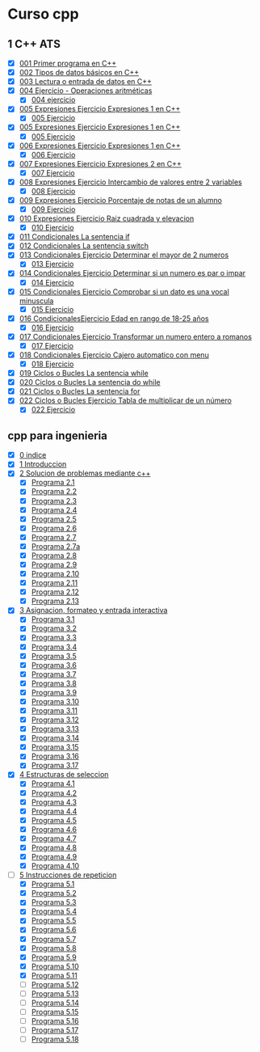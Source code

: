 # Curso cpp
## 1 C++ ATS
* [x] [001 Primer programa en C++](ats/programas/001.cpp)
* [x] [002 Tipos de datos básicos en C++](ats/programas/002.cpp)
* [x] [003 Lectura o entrada de datos en C++](ats/programas/003.cpp)
* [x] [004 Ejercicio - Operaciones aritméticas](ats/programas/004.cpp)
    * [x] [004 ejercicio](ats/programas/004e.cpp)
* [x] [005 Expresiones  Ejercicio Expresiones 1 en C++](ats/programas/005.cpp)
    * [x] [005 Ejercicio](ats/programas/005e.cpp)
* [x] [005 Expresiones  Ejercicio Expresiones 1 en C++](ats/programas/005.cpp)
    * [x] [005 Ejercicio](ats/programas/005e.cpp)
* [x] [006 Expresiones  Ejercicio Expresiones 1 en C++](ats/programas/006.cpp)
    * [x] [006 Ejercicio](ats/programas/006e.cpp)
* [x] [007  Expresiones  Ejercicio Expresiones 2 en C++](ats/programas/007.cpp)
    * [x] [007 Ejercicio](ats/programas/007e.cpp)
* [x] [008 Expresiones  Ejercicio Intercambio de valores entre 2 variables](ats/programas/008.cpp)
    * [x] [008 Ejercicio](ats/programas/008e.cpp)
* [x] [009  Expresiones  Ejercicio Porcentaje de notas de un alumno](ats/programas/009.cpp)
    * [x] [009 Ejercicio](ats/programas/009e.cpp)
* [x] [010  Expresiones  Ejercicio Raiz cuadrada y elevacion](ats/programas/010.cpp)
    * [x] [010 Ejercicio](ats/programas/010e.cpp)
* [x] [011 Condicionales  La sentencia if](ats/programas/011.cpp)
* [x] [012 Condicionales  La sentencia switch](ats/programas/012.cpp)
* [x] [013 Condicionales Ejercicio Determinar el mayor de 2 numeros](ats/programas/013.cpp)
    * [x] [013 Ejercicio](ats/programas/013e.cpp)
* [x] [014 Condicionales Ejercicio Determinar si un numero es par o impar](ats/programas/014.cpp)
    * [x] [014 Ejercicio](ats/programas/014e.cpp)
* [x] [015 Condicionales  Ejercicio Comprobar si un dato es una vocal minuscula](ats/programas/015.cpp)
    * [x] [015 Ejercicio](ats/programas/015e.cpp)
* [x] [016 CondicionalesEjercicio Edad en rango de 18-25 años](ats/programas/016.cpp)
    * [x] [016 Ejercicio](ats/programas/016e.cpp)
* [x] [017 Condicionales Ejercicio Transformar un numero entero a romanos](ats/programas/017.cpp)
    * [x] [017 Ejercicio](ats/programas/017e.cpp)
* [x] [018 Condicionales Ejercicio Cajero automatico con menu](ats/programas/018.cpp)
    * [x] [018 Ejercicio](ats/programas/018e.cpp)
* [x] [019 Ciclos o Bucles La sentencia while](ats/programas/019.cpp)
* [x] [020 Ciclos o Bucles La sentencia do while](ats/programas/020.cpp)
* [x] [021 Ciclos o Bucles La sentencia for](ats/programas/021.cpp)
* [x] [022 Ciclos o Bucles Ejercicio Tabla de multiplicar de un número](ats/programas/022.cpp)
    * [x] [022 Ejercicio](ats/programas/022e.cpp)
<!--next
* [ ] [023 Ciclos o Bucles Ejercicio Suma de cuadrados](ats/programas/023.cpp)
    * [ ] [023 Ejercicio](ats/programas/023e.cpp)
* [ ] [024 Ciclos o Bucles Ejercicio Sumar dentro de un rango](ats/programas/024.cpp)
    * [ ] [024 Ejercicio](ats/programas/024e.cpp)
* [ ] [025 Ciclos o Bucles Ejercicio Sumar 1+2+3++n](ats/programas/025.cpp)
    * [ ] [025 Ejercicio](ats/programas/025e.cpp)
* [ ] [026 Ciclos o Bucles Ejercicio Factorial de un numero](ats/programas/026.cpp)
    * [ ] [026 Ejercicio](ats/programas/026e.cpp)
* [ ] [027 Ciclos o Bucles Ejercicio sumar 2^1+2^2++2^n](ats/programas/027.cpp)
    * [ ] [027 Ejercicio](ats/programas/027e.cpp)
* [ ] [028 Ciclos o Bucles Ejercicio Serie fibonacci](ats/programas/028.cpp)
    * [ ] [028 Ejercicio](ats/programas/028e.cpp)
* [ ] [029 Ciclos o Bucles Ejercicio Numero magico](ats/programas/029.cpp)
    * [ ] [029 Ejercicio](ats/programas/029e.cpp)
* [ ] [030 Arreglos Concepto de Arreglo Unidimensional](ats/programas/030.cpp)
    * [ ] [030 Ejercicio](ats/programas/030e.cpp)
* [ ] [031 Arreglos Suma de elementos de un arreglo](ats/programas/031.cpp)
    * [ ] [031 Ejercicio](ats/programas/031e.cpp)
* [ ] [032 Arreglos Mostrar los elementos de un arreglo con sus indices asociados](ats/programas/032.cpp)
    * [ ] [032 Ejercicio](ats/programas/032e.cpp)
* [ ] [033 Arreglos Mayor elemento de un arreglo](ats/programas/033.cpp)
    * [ ] [033 Ejercicio](ats/programas/033e.cpp)
* [ ] [034 Arreglos Almacenando el contenido de 2 arreglos en un solo arreglo](ats/programas/034.cpp)
    * [ ] [034 Ejercicio](ats/programas/034e.cpp)
* [ ] [035 Matrices Concepto de Matriz o Tabla](ats/programas/035.cpp)
    * [ ] [035 Ejercicio](ats/programas/035e.cpp)
* [ ] [036 Matrices  Rellenando una matriz](ats/programas/036.cpp)
    * [ ] [036 Ejercicio](ats/programas/036e.cpp)
* [ ] [037 Matrices Copiar el contenido de una matriz a otra matriz](ats/programas/037.cpp)
    * [ ] [037 Ejercicio](ats/programas/037e.cpp)
* [ ] [038 Matrices Matriz transpuesta](ats/programas/038.cpp)
    * [ ] [038 Ejercicio](ats/programas/038e.cpp)
* [ ] [039 Matrices  Determinar si una matriz es Simetrica](ats/programas/039.cpp)
    * [ ] [039 Ejercicio](ats/programas/039e.cpp)
* [ ] [040 Cadenas Introduccion a las cadenas de caracteres](ats/programas/040.cpp)
    * [ ] [040 Ejercicio](ats/programas/040e.cpp)
* [ ] [041 Cadenas Longitud de una cadena - Funcion strlen()](ats/programas/041.cpp)
    * [ ] [041 Ejercicio](ats/programas/041e.cpp)
* [ ] [042 Cadenas Copiar el contenido de una cadena a otra - Funcion strcpy](ats/programas/042.cpp)
    * [ ] [042 Ejercicio](ats/programas/042e.cpp)
* [ ] [043 Cadenas Comparar cadenas - Funcion strcmp()](ats/programas/043.cpp)
    * [ ] [043 Ejercicio](ats/programas/043e.cpp)
* [ ] [044 Cadenas Concatenar una cadena con otra - Funcion strcat()](ats/programas/044.cpp)
    * [ ] [044 Ejercicio](ats/programas/044e.cpp)
* [ ] [045 Cadenas Invertir una cadena - Funcion strrev()](ats/programas/045.cpp)
    * [ ] [045 Ejercicio](ats/programas/045e.cpp)
* [ ] [046 Cadenas Pasar una palabra a MAYuSCULA - Funcion strupr()](ats/programas/046.cpp)
    * [ ] [046 Ejercicio](ats/programas/046e.cpp)
* [ ] [047 Cadenas Pasar una palabra a minuscula - Funcion strlwr()](ats/programas/047.cpp)
    * [ ] [047 Ejercicio](ats/programas/047e.cpp)
* [ ] [048 Cadenas Transformar una cadena a numeros - Funcion atoi() y atof()](ats/programas/048.cpp)
    * [ ] [048 Ejercicio](ats/programas/048e.cpp)
* [ ] [049 Cadenas Ejercicio Contando cada vocal en una frase](ats/programas/049.cpp)
    * [ ] [049 Ejercicio](ats/programas/049e.cpp)
* [ ] [050 Ordenamientos M‚todo Burbuja](ats/programas/050.cpp)
    * [ ] [050 Ejercicio](ats/programas/050e.cpp)
* [ ] [051 Ordenamientos Ordenamiento por Insercion](ats/programas/051.cpp)
    * [ ] [051 Ejercicio](ats/programas/051e.cpp)
* [ ] [052 Ordenamientos Ordenamiento por Seleccion](ats/programas/052.cpp)
    * [ ] [052 Ejercicio](ats/programas/052e.cpp)
* [ ] [053 Busquedas Busqueda Secuencial en un arreglo](ats/programas/053.cpp)
    * [ ] [053 Ejercicio](ats/programas/053e.cpp)
* [ ] [054 Busquedas Busqueda Binaria en un arreglo](ats/programas/054.cpp)
    * [ ] [054 Ejercicio](ats/programas/054e.cpp)
* [ ] [055 Estructuras Concepto de Estructuras(struct) en C++](ats/programas/055.cpp)
    * [ ] [055 Ejercicio](ats/programas/055e.cpp)
* [ ] [056 Estructuras  Estructura Basica en C++](ats/programas/056.cpp)
    * [ ] [056 Ejercicio](ats/programas/056e.cpp)
* [ ] [057 Estructuras Concepto de Estructuras Anidadas en C++](ats/programas/057.cpp)
    * [ ] [057 Ejercicio](ats/programas/057e.cpp)
* [ ] [058 Estructuras Estructuras Anidadas en C++](ats/programas/058.cpp)
    * [ ] [058 Ejercicio](ats/programas/058e.cpp)
* [ ] [059 Estructuras Ejercicio Categoria de un corredor](ats/programas/059.cpp)
    * [ ] [059 Ejercicio](ats/programas/059e.cpp)
* [ ] [060 Estructuras Ejercicio Empleado con mayor y menor salario](ats/programas/060.cpp)
    * [ ] [060 Ejercicio](ats/programas/060e.cpp)
* [ ] [061 Estructuras Ejercicio Estructuras anidadas promedio de un alumno](ats/programas/061.cpp)
    * [ ] [061 Ejercicio](ats/programas/061e.cpp)
* [ ] [062 Estructuras  Ejercicio Estructura etapas de un ciclista](ats/programas/062.cpp)
    * [ ] [062 Ejercicio](ats/programas/062e.cpp)
* [ ] [063 Funciones Definicion de Funciones](ats/programas/063.cpp)
    * [ ] [063 Ejercicio](ats/programas/063e.cpp)
* [ ] [064 Funciones Plantillas de Funcion](ats/programas/064.cpp)
    * [ ] [064 Ejercicio](ats/programas/064e.cpp)
* [ ] [065 Ejercicio Multiplicacion de 2 numeros sin retorno de valor](ats/programas/065.cpp)
    * [ ] [065 Ejercicio](ats/programas/065e.cpp)
* [ ] [066 Funciones Ejercicio Elevacion de un Numero sin retorno de valor](ats/programas/066.cpp)
    * [ ] [066 Ejercicio](ats/programas/066e.cpp)
* [ ] [067 Funciones Ejercicio Enviando datos a una plantilla de funcion](ats/programas/067.cpp)
    * [ ] [067 Ejercicio](ats/programas/067e.cpp)
* [ ] [068 Funciones Paso de par metros por Referencia](ats/programas/068.cpp)
    * [ ] [068 Ejercicio](ats/programas/068e.cpp)
* [ ] [069 Funciones  Devolver valores multiples](ats/programas/069.cpp)
    * [ ] [069 Ejercicio](ats/programas/069e.cpp)
* [ ] [070 Funciones  Ejercicio  Intercambiar valores de 2 variables](ats/programas/070.cpp)
    * [ ] [070 Ejercicio](ats/programas/070e.cpp)
* [ ] [071 Funciones Ejercicio Transformar segundos a horas, minutos y segundos](ats/programas/071.cpp)
    * [ ] [071 Ejercicio](ats/programas/071e.cpp)
* [ ] [072 Funciones Paso de par metros de tipo vector](ats/programas/072.cpp)
    * [ ] [072 Ejercicio](ats/programas/072e.cpp)
* [ ] [073 Funciones Ejercicio Suma de elementos de un vector con funcion](ats/programas/073.cpp)
    * [ ] [073 Ejercicio](ats/programas/073e.cpp)
* [ ] [074 Funciones Ejercicio Cambiar signo de los elementos de un vector](ats/programas/074.cpp)
    * [ ] [074 Ejercicio](ats/programas/074e.cpp)
* [ ] [075 Funciones Paso de par metros de tipo matriz](ats/programas/075.cpp)
    * [ ] [075 Ejercicio](ats/programas/075e.cpp)
* [ ] [076 Funciones Ejercicio Determinar si una matriz es Simetrica](ats/programas/076.cpp)
    * [ ] [076 Ejercicio](ats/programas/076e.cpp)
* [ ] [077 Funciones Paso de par metros de tipo estructura](ats/programas/077.cpp)
    * [ ] [077 Ejercicio](ats/programas/077e.cpp)
* [ ] [078 Funciones Ejercicio Sumar 2 numeros complejos](ats/programas/078.cpp)
    * [ ] [078 Ejercicio](ats/programas/078e.cpp)
* [ ] [079 Funciones Recursividad Factorial de un numero](ats/programas/079.cpp)
    * [ ] [079 Ejercicio](ats/programas/079e.cpp)
* [ ] [080 Funciones Ejercicio Recursividad para la suma](ats/programas/080.cpp)
    * [ ] [080 Ejercicio](ats/programas/080e.cpp)
* [ ] [081 Funciones Ejercicio Elevacion de un numero con recursividad](ats/programas/081.cpp)
    * [ ] [081 Ejercicio](ats/programas/081e.cpp)
* [ ] [082 Punteros Declaracion de Punteros](ats/programas/082.cpp)
    * [ ] [082 Ejercicio](ats/programas/082e.cpp)
* [ ] [083 Punteros Ejercicio Numero par o impar con punteros](ats/programas/083.cpp)
    * [ ] [083 Ejercicio](ats/programas/083e.cpp)
* [ ] [084 Punteros Correspondencia entre arreglos y punteros](ats/programas/084.cpp)
    * [ ] [084 Ejercicio](ats/programas/084e.cpp)
* [ ] [085 Punteros Ejercicio Numeros pares de un arreglo con punteros](ats/programas/085.cpp)
    * [ ] [085 Ejercicio](ats/programas/085e.cpp)
* [ ] [086 Punteros Asignacion din mica de arreglos](ats/programas/086.cpp)
    * [ ] [086 Ejercicio](ats/programas/086e.cpp)
* [ ] [087 Punteros Transmision de Direcciones](ats/programas/087.cpp)
    * [ ] [087 Ejercicio](ats/programas/087e.cpp)
* [ ] [088 Punteros Transmision de arreglos](ats/programas/088.cpp)
    * [ ] [088 Ejercicio](ats/programas/088e.cpp)
* [ ] [089 Punteros Ejercicio Ordenar elementos de un arreglo con punteros](ats/programas/089.cpp)
    * [ ] [089 Ejercicio](ats/programas/089e.cpp)
* [ ] [090 Punteros Ejercicio Contar vocales de un nombre con punteros](ats/programas/090.cpp)
    * [ ] [090 Ejercicio](ats/programas/090e.cpp)
* [ ] [091 Punteros Matriz dinamica](ats/programas/091.cpp)
    * [ ] [091 Ejercicio](ats/programas/091e.cpp)
* [ ] [092 Punteros Ejercicio Suma de matrices dinamicas con punteros](ats/programas/092.cpp)
    * [ ] [092 Ejercicio](ats/programas/092e.cpp)
* [ ] [093 Punteros Punteros a Estructura](ats/programas/093.cpp)
    * [ ] [093 Ejercicio](ats/programas/093e.cpp)
* [ ] [094 Punteros Ejercicio Mejor promedio de 3 estudiantes con punteros](ats/programas/094.cpp)
    * [ ] [094 Ejercicio](ats/programas/094e.cpp)
* [ ] [095 Pilas Concepto de Pila](ats/programas/095.cpp)
    * [ ] [095 Ejercicio](ats/programas/095e.cpp)
* [ ] [096 Pilas Insertar elementos a la pila](ats/programas/096.cpp)
    * [ ] [096 Ejercicio](ats/programas/096e.cpp)
* [ ] [097 Pilas Quitar elementos de una pila](ats/programas/097.cpp)
    * [ ] [097 Ejercicio](ats/programas/097e.cpp)
* [ ] [098 Pilas Ejercicio Insertar y quitar elementos de una pila](ats/programas/098.cpp)
    * [ ] [098 Ejercicio](ats/programas/098e.cpp)
* [ ] [099 Colas Concepto de Cola](ats/programas/099.cpp)
    * [ ] [099 Ejercicio](ats/programas/099e.cpp)
* [ ] [100 Colas Insertar elementos en una cola](ats/programas/100.cpp)
    * [ ] [100 Ejercicio](ats/programas/100e.cpp)
* [ ] [101 Colas Eliminar elementos de una cola](ats/programas/101.cpp)
    * [ ] [101 Ejercicio](ats/programas/101e.cpp)
* [ ] [102 Colas Ejercicio Insertar y eliminar elementos de una cola](ats/programas/102.cpp)
    * [ ] [102 Ejercicio](ats/programas/102e.cpp)
* [ ] [103 Listas Concepto de Lista Enlazada](ats/programas/103.cpp)
    * [ ] [103 Ejercicio](ats/programas/103e.cpp)
* [ ] [104 Listas Insertar elementos en una lista enlazada](ats/programas/104.cpp)
    * [ ] [104 Ejercicio](ats/programas/104e.cpp)
* [ ] [105 Listas Mostrar los elementos de la lista](ats/programas/105.cpp)
    * [ ] [105 Ejercicio](ats/programas/105e.cpp)
* [ ] [106 Listas Buscar un elemento en una lista enlazada](ats/programas/106.cpp)
    * [ ] [106 Ejercicio](ats/programas/106e.cpp)
* [ ] [107 Listas Eliminar un elemento de la lista](ats/programas/107.cpp)
    * [ ] [107 Ejercicio](ats/programas/107e.cpp)
* [ ] [108 Listas Eliminar todos los elementos de la lista](ats/programas/108.cpp)
    * [ ] [108 Ejercicio](ats/programas/108e.cpp)
* [ ] [109 Listas Ejercicio Calcular el mayor y menor elemento de una lista](ats/programas/109.cpp)
    * [ ] [109 Ejercicio](ats/programas/109e.cpp)
* [ ] [110 árboles  Concepto de árboles](ats/programas/110.cpp)
    * [ ] [110 Ejercicio](ats/programas/110e.cpp)
* [ ] [111 árboles árbol binario](ats/programas/111.cpp)
    * [ ] [111 Ejercicio](ats/programas/111e.cpp)
* [ ] [112 árboles árbol binario de busqueda ABB](ats/programas/112.cpp)
    * [ ] [112 Ejercicio](ats/programas/112e.cpp)
* [ ] [113 árboles  Insertar nodos en un  arbol binario de busqueda ABB](ats/programas/113.cpp)
    * [ ] [113 Ejercicio](ats/programas/113e.cpp)
* [ ] [114 árboles Mostrar el  arbol completo](ats/programas/114.cpp)
    * [ ] [114 Ejercicio](ats/programas/114e.cpp)
* [ ] [115 árboles  Buscar un nodo en el  arbol](ats/programas/115.cpp)
    * [ ] [115 Ejercicio](ats/programas/115e.cpp)
* [ ] [116 árboles Recorrido de un  rbol en PreOrden](ats/programas/116.cpp)
    * [ ] [116 Ejercicio](ats/programas/116e.cpp)
* [ ] [117 árboles Recorrido de un  rbol en InOrden](ats/programas/117.cpp)
    * [ ] [117 Ejercicio](ats/programas/117e.cpp)
* [ ] [118 árboles  Recorrido de un  rbol en PostOrden](ats/programas/118.cpp)
    * [ ] [118 Ejercicio](ats/programas/118e.cpp)
* [ ] [119 árboles  Eliminar un nodo del  arbol - parte 1](ats/programas/119.cpp)
    * [ ] [119 Ejercicio](ats/programas/119e.cpp)
* [ ] [120 árboles  Eliminar un nodo del  arbol - parte 2](ats/programas/120.cpp)
    * [ ] [120 Ejercicio](ats/programas/120e.cpp)
* [ ] [121 árboles Eliminar un nodo del  arbol  parte 3](ats/programas/121.cpp)
    * [ ] [121 Ejercicio](ats/programas/121e.cpp)
* [ ] [122 árboles Eliminar un nodo del  arbol parte 4](ats/programas/122.cpp)
    * [ ] [122 Ejercicio](ats/programas/122e.cpp)
* [ ] [123 Archivos Escribir en un archivo de texto](ats/programas/123.cpp)
    * [ ] [123 Ejercicio](ats/programas/123e.cpp)
* [ ] [124 Archivos Lectura de un archivo de texto](ats/programas/124.cpp)
    * [ ] [124 Ejercicio](ats/programas/124e.cpp)
* [ ] [125 Archivos Añadir texto en un archivo](ats/programas/125.cpp)
    * [ ] [125 Ejercicio](ats/programas/125e.cpp)
* [ ] [126 POO Conceptos basicos de Programacion Orientada a Objetos (POO)](ats/programas/126.cpp)
    * [ ] [126 Ejercicio](ats/programas/126e.cpp)
* [ ] [127 POO Clases y objetos en C++](ats/programas/127.cpp)
    * [ ] [127 Ejercicio](ats/programas/127e.cpp)
* [ ] [128 POO Ejercicio 1 Clase Rect ngulo](ats/programas/128.cpp)
    * [ ] [128 Ejercicio](ats/programas/128e.cpp)
* [ ] [129 POO  Sobrecarga de constructores](ats/programas/129.cpp)
    * [ ] [129 Ejercicio](ats/programas/129e.cpp)
* [ ] [130 POO Ejercicio 2 Clase Tiempo (Sobrecarga de Constructores)](ats/programas/130.cpp)
    * [ ] [130 Ejercicio](ats/programas/130e.cpp)
* [ ] [131 POO Destructor de Objetos](ats/programas/131.cpp)
    * [ ] [131 Ejercicio](ats/programas/131e.cpp)
* [ ] [132 POO Metodos constructores y modificadores (Getters y Setters)](ats/programas/132.cpp)
    * [ ] [132 Ejercicio](ats/programas/132e.cpp)
* [ ] [133 POO Herencia en POO](ats/programas/133.cpp)
    * [ ] [133 Ejercicio](ats/programas/133e.cpp)
* [ ] [134 POO Ejercicio 3 Jerarquia de clases (parte 1)](ats/programas/134.cpp)
    * [ ] [134 Ejercicio](ats/programas/134e.cpp)
* [ ] [135 POO Ejercicio 3 Jerarquia de clases (parte 2)](ats/programas/135.cpp)
    * [ ] [135 Ejercicio](ats/programas/135e.cpp)
* [ ] [136 POO Polimorfismo en C++](ats/programas/136.cpp)
    * [ ] [136 Ejercicio](ats/programas/136e.cpp)
* [ ] [137 POO Ejercicio 4 Jerarquia de clases (Herencia y Polimorfismo)](ats/programas/137.cpp)
    * [ ] [137 Ejercicio](ats/programas/137e.cpp)
-->


## cpp para ingenieria
* [x] [0 indice](cpp_para_ingeniera/0/0.pdf)
* [x] [1 Introduccion](cpp_para_ingeniera/1/1.pdf)
* [x] [2 Solucion de problemas mediante c++](cpp_para_ingeniera/2/2.pdf)
    * [x] [Programa 2.1](cpp_para_ingeniera/2/p1.cpp)
    * [x] [Programa 2.2](cpp_para_ingeniera/2/p2.cpp)
    * [x] [Programa 2.3](cpp_para_ingeniera/2/p3.cpp)
    * [x] [Programa 2.4](cpp_para_ingeniera/2/p4.cpp)
    * [x] [Programa 2.5](cpp_para_ingeniera/2/p5.cpp)
    * [x] [Programa 2.6](cpp_para_ingeniera/2/p6.cpp)
    * [x] [Programa 2.7](cpp_para_ingeniera/2/p7.cpp)
    * [x] [Programa 2.7a](cpp_para_ingeniera/2/p7a.cpp)
    * [x] [Programa 2.8](cpp_para_ingeniera/2/p8.cpp)
    * [x] [Programa 2.9](cpp_para_ingeniera/2/p9.cpp)
    * [x] [Programa 2.10](cpp_para_ingeniera/2/p10.cpp)
    * [x] [Programa 2.11](cpp_para_ingeniera/2/p11.cpp)
    * [x] [Programa 2.12](cpp_para_ingeniera/2/p12.cpp)
    * [x] [Programa 2.13](cpp_para_ingeniera/2/p13.cpp)
* [x] [3 Asignacion, formateo y entrada interactiva](cpp_para_ingeniera/3/3.pdf)
    * [x] [Programa 3.1](cpp_para_ingeniera/3/p1.cpp)
    * [x] [Programa 3.2](cpp_para_ingeniera/3/p2.cpp)
    * [x] [Programa 3.3](cpp_para_ingeniera/3/p3.cpp)
    * [x] [Programa 3.4](cpp_para_ingeniera/3/p4.cpp)
    * [x] [Programa 3.5](cpp_para_ingeniera/3/p5.cpp)
    * [x] [Programa 3.6](cpp_para_ingeniera/3/p6.cpp)
    * [x] [Programa 3.7](cpp_para_ingeniera/3/p7.cpp)
    * [x] [Programa 3.8](cpp_para_ingeniera/3/p8.cpp)
    * [x] [Programa 3.9](cpp_para_ingeniera/3/p9.cpp)
    * [x] [Programa 3.10](cpp_para_ingeniera/3/p10.cpp)
    * [x] [Programa 3.11](cpp_para_ingeniera/3/p11.cpp)
    * [x] [Programa 3.12](cpp_para_ingeniera/3/p12.cpp)
    * [x] [Programa 3.13](cpp_para_ingeniera/3/p13.cpp)
    * [x] [Programa 3.14](cpp_para_ingeniera/3/p14.cpp)
    * [x] [Programa 3.15](cpp_para_ingeniera/3/p15.cpp)
    * [x] [Programa 3.16](cpp_para_ingeniera/3/p16.cpp)
    * [x] [Programa 3.17](cpp_para_ingeniera/3/p17.cpp)
* [x] [4 Estructuras de seleccion](cpp_para_ingeniera/4/4.pdf)
    * [x] [Programa 4.1](cpp_para_ingeniera/4/p1.cpp)
    * [x] [Programa 4.2](cpp_para_ingeniera/4/p2.cpp)
    * [x] [Programa 4.3](cpp_para_ingeniera/4/p3.cpp)
    * [x] [Programa 4.4](cpp_para_ingeniera/4/p4.cpp)
    * [x] [Programa 4.5](cpp_para_ingeniera/4/p5.cpp)
    * [x] [Programa 4.6](cpp_para_ingeniera/4/p6.cpp)
    * [x] [Programa 4.7](cpp_para_ingeniera/4/p7.cpp)
    * [x] [Programa 4.8](cpp_para_ingeniera/4/p8.cpp)
    * [x] [Programa 4.9](cpp_para_ingeniera/4/p9.cpp)
    * [x] [Programa 4.10](cpp_para_ingeniera/4/p10.cpp)
* [ ] [5 Instrucciones de repeticion](cpp_para_ingeniera/5/5.pdf)
    * [x] [Programa 5.1](cpp_para_ingeniera/5/p1.cpp)
    * [x] [Programa 5.2](cpp_para_ingeniera/5/p2.cpp)
    * [x] [Programa 5.3](cpp_para_ingeniera/5/p3.cpp)
    * [x] [Programa 5.4](cpp_para_ingeniera/5/p4.cpp)
    * [x] [Programa 5.5](cpp_para_ingeniera/5/p5.cpp)
    * [x] [Programa 5.6](cpp_para_ingeniera/5/p6.cpp)
    * [x] [Programa 5.7](cpp_para_ingeniera/5/p7.cpp)
    * [x] [Programa 5.8](cpp_para_ingeniera/5/p8.cpp)
    * [x] [Programa 5.9](cpp_para_ingeniera/5/p9.cpp)
    * [x] [Programa 5.10](cpp_para_ingeniera/5/p10.cpp)
    * [x] [Programa 5.11](cpp_para_ingeniera/5/p11.cpp)
    * [ ] [Programa 5.12](cpp_para_ingeniera/5/p12.cpp)
    * [ ] [Programa 5.13](cpp_para_ingeniera/5/p13.cpp)
    * [ ] [Programa 5.14](cpp_para_ingeniera/5/p14.cpp)
    * [ ] [Programa 5.15](cpp_para_ingeniera/5/p15.cpp)
    * [ ] [Programa 5.16](cpp_para_ingeniera/5/p16.cpp)
    * [ ] [Programa 5.17](cpp_para_ingeniera/5/p17.cpp)
    * [ ] [Programa 5.18](cpp_para_ingeniera/5/p18.cpp)
<!--next
* [ ] [6 Modularida con el uso de funciones](cpp_para_ingeniera/6/6.pdf)
* [ ] [7 Completar lo basico](cpp_para_ingeniera/7/7.pdf)
* [ ] [8 Flujos de archivos E/S y archivos de datos](cpp_para_ingeniera/8/8.pdf)
* [ ] [9 Introduccion a las clases](cpp_para_ingeniera/9/9.pdf)
* [ ] [10 Funciones de clases y conversiones](cpp_para_ingeniera/10/10.pdf)
* [ ] [11 Arreglos](cpp_para_ingeniera/11/11.pdf)
* [ ] [12 Apuntadores](cpp_para_ingeniera/12/12.pdf)
* [ ] [13 Estructuras](cpp_para_ingeniera/13/13.pdf)
* [ ] [14 Metodos Numericos](cpp_para_ingeniera/14/14.pdf)
* [ ] [15 Operaciones Bit por Bit](cpp_para_ingeniera/15/15.pdf)
-->
